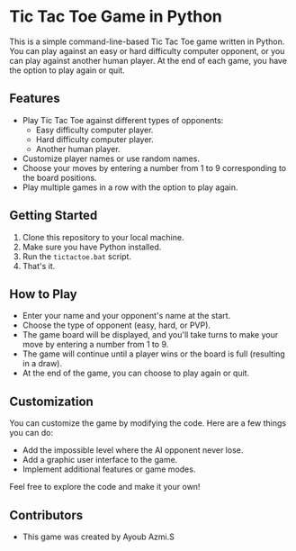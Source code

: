# Tic Tac Toe Game in Python

This is a simple command-line-based Tic Tac Toe game written in Python. You can play against an easy or hard difficulty computer opponent, or you can play against another human player. At the end of each game, you have the option to play again or quit.

## Features

- Play Tic Tac Toe against different types of opponents:
  - Easy difficulty computer player.
  - Hard difficulty computer player.
  - Another human player.
- Customize player names or use random names.
- Choose your moves by entering a number from 1 to 9 corresponding to the board positions.
- Play multiple games in a row with the option to play again.

## Getting Started

1. Clone this repository to your local machine.
2. Make sure you have Python installed.
3. Run the `tictactoe.bat` script.
4. That's it.

## How to Play

- Enter your name and your opponent's name at the start.
- Choose the type of opponent (easy, hard, or PVP).
- The game board will be displayed, and you'll take turns to make your move by entering a number from 1 to 9.
- The game will continue until a player wins or the board is full (resulting in a draw).
- At the end of the game, you can choose to play again or quit.

## Customization

You can customize the game by modifying the code. Here are a few things you can do:
- Add the impossible level where the AI opponent never lose.
- Add a graphic user interface to the game.
- Implement additional features or game modes.

Feel free to explore the code and make it your own!

## Contributors

- This game was created by Ayoub Azmi.S

